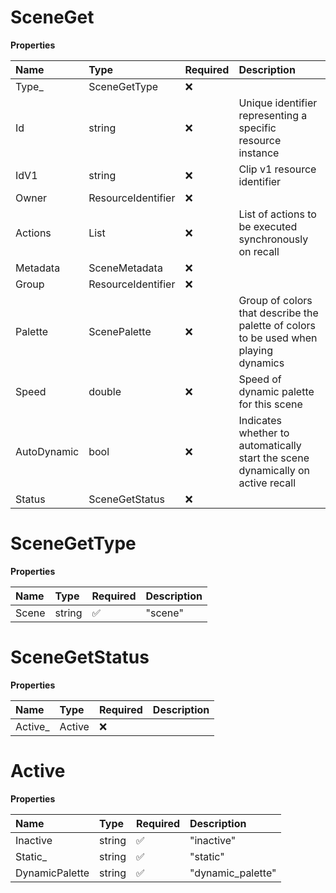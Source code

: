 # SceneGet

**Properties**

| Name        | Type               | Required | Description                                                                          |
| :---------- | :----------------- | :------- | :----------------------------------------------------------------------------------- |
| Type\_      | SceneGetType       | ❌       |                                                                                      |
| Id          | string             | ❌       | Unique identifier representing a specific resource instance                          |
| IdV1        | string             | ❌       | Clip v1 resource identifier                                                          |
| Owner       | ResourceIdentifier | ❌       |                                                                                      |
| Actions     | List<ActionGet>    | ❌       | List of actions to be executed synchronously on recall                               |
| Metadata    | SceneMetadata      | ❌       |                                                                                      |
| Group       | ResourceIdentifier | ❌       |                                                                                      |
| Palette     | ScenePalette       | ❌       | Group of colors that describe the palette of colors to be used when playing dynamics |
| Speed       | double             | ❌       | Speed of dynamic palette for this scene                                              |
| AutoDynamic | bool               | ❌       | Indicates whether to automatically start the scene dynamically on active recall      |
| Status      | SceneGetStatus     | ❌       |                                                                                      |

# SceneGetType

**Properties**

| Name  | Type   | Required | Description |
| :---- | :----- | :------- | :---------- |
| Scene | string | ✅       | "scene"     |

# SceneGetStatus

**Properties**

| Name     | Type   | Required | Description |
| :------- | :----- | :------- | :---------- |
| Active\_ | Active | ❌       |             |

# Active

**Properties**

| Name           | Type   | Required | Description       |
| :------------- | :----- | :------- | :---------------- |
| Inactive       | string | ✅       | "inactive"        |
| Static\_       | string | ✅       | "static"          |
| DynamicPalette | string | ✅       | "dynamic_palette" |

<!-- This file was generated by liblab | https://liblab.com/ -->
